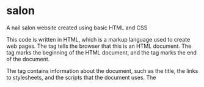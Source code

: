 # salon
A nail salon website created using basic HTML and CSS 

This code is written in HTML, which is a markup language used to create web pages. The <!DOCTYPE html> tag tells the browser that this is an HTML document. The <html> tag marks the beginning of the HTML document, and the </html> tag marks the end of the document.

The <head> tag contains information about the document, such as the title, the links to stylesheets, and the scripts that the document uses. The <title> tag specifies the title of the document, which will appear in the browser's title bar. The <link rel="stylesheet" href="style.css"> tag links to the stylesheet style.css, which contains the CSS for the document.

The <body> tag contains the main content of the document. The <nav class="nav-center"> tag creates a navigation bar with links to the home page, products page, contacts page, and info page. The <ul> tag creates a list of links, and the <li> tag creates a list item. The a tag creates a link, and the href attribute specifies the URL of the link.

The h1 tag creates a heading, and the p tag creates a paragraph. The img tag inserts an image into the document.

The footer tag contains the footer of the document, which contains copyright information.

The style.css file contains the CSS for the document. The body selector applies styles to the body of the document. The font-family property specifies the font family for the document. The background-color property specifies the background color for the document.

The nav selector applies styles to the navigation bar. The background-color property specifies the background color for the navigation bar. The text-align property specifies the text alignment for the navigation bar.

The li selector applies styles to the list items in the navigation bar. The display property specifies that the list items should be displayed as inline-blocks. The padding property specifies the padding for the list items.

The a selector applies styles to the links in the navigation bar. The color property specifies the color of the links. The text-decoration property specifies that the links should not have any decoration.

The section selector applies styles to the section of the document that contains information about Elsie Katsande. The padding property specifies the padding for the section.

The h2 selector applies styles to the headings in the section. The font-size property specifies the font size for the headings.

The ul selector applies styles to the lists in the section. The list-style-type property specifies that the list items should be displayed as discs.

The footer selector applies styles to the footer of the document. The background-color property specifies the background color for the footer. The text-align property specifies the text alignment for the footer.
